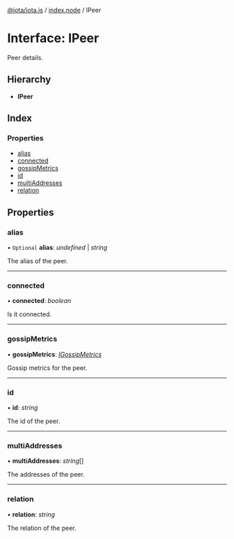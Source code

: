 [@iota/iota.js](../README.md) / [index.node](../modules/index_node.md) / IPeer

# Interface: IPeer

Peer details.

## Hierarchy

* **IPeer**

## Index

### Properties

* [alias](index_node.ipeer.md#alias)
* [connected](index_node.ipeer.md#connected)
* [gossipMetrics](index_node.ipeer.md#gossipmetrics)
* [id](index_node.ipeer.md#id)
* [multiAddresses](index_node.ipeer.md#multiaddresses)
* [relation](index_node.ipeer.md#relation)

## Properties

### alias

• `Optional` **alias**: *undefined* \| *string*

The alias of the peer.

___

### connected

• **connected**: *boolean*

Is it connected.

___

### gossipMetrics

• **gossipMetrics**: [*IGossipMetrics*](models_igossipmetrics.igossipmetrics.md)

Gossip metrics for the peer.

___

### id

• **id**: *string*

The id of the peer.

___

### multiAddresses

• **multiAddresses**: *string*[]

The addresses of the peer.

___

### relation

• **relation**: *string*

The relation of the peer.

